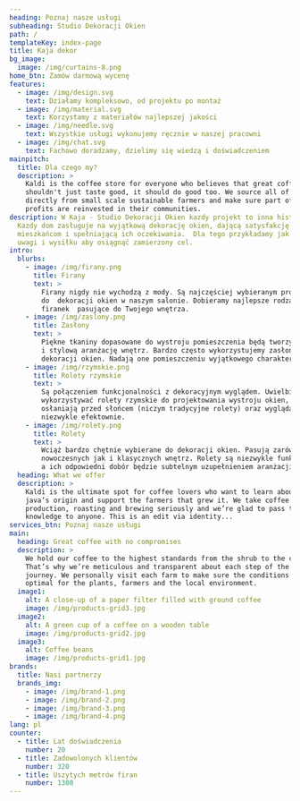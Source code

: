 ```yaml
---
heading: Poznaj nasze usługi
subheading: Studio Dekoracji Okien
path: /
templateKey: index-page
title: Kaja dekor
bg_image:
  image: /img/curtains-8.png
home_btn: Zamów darmową wycenę
features:
  - image: /img/design.svg
    text: Działamy kompleksowo, od projektu po montaż
  - image: /img/material.svg
    text: Korzystamy z materiałów najlepszej jakości
  - image: /img/needle.svg
    text: Wszystkie usługi wykonujemy ręcznie w naszej pracowni
  - image: /img/chat.svg
    text: Fachowo doradzamy, dzielimy się wiedzą i doświadczeniem
mainpitch:
  title: Dla czego my?
  description: >
    Kaldi is the coffee store for everyone who believes that great coffee
    shouldn't just taste good, it should do good too. We source all of our beans
    directly from small scale sustainable farmers and make sure part of the
    profits are reinvested in their communities.
description: W Kaja - Studio Dekoracji Okien kazdy projekt to inna historia.
  Kazdy dom zasługuje na wyjątkową dekorację okien, dającą satysfakcję
  mieszkańcom i spełniającą ich oczekiwania.  Dla tego przykładamy jak najwięcej
  uwagi i wysiłku aby osiągnąć zamierzony cel.
intro:
  blurbs:
    - image: /img/firany.png
      title: Firany
      text: >
        Firany nigdy nie wychodzą z mody. Są najczęściej wybieranym produktem
        do  dekoracji okien w naszym salonie. Dobieramy najlepsze rodzaje
        firanek  pasujące do Twojego wnętrza.
    - image: /img/zaslony.png
      title: Zasłony
      text: >
        Piękne tkaniny dopasowane do wystroju pomieszczenia będą tworzyć spójną
        i stylową aranżację wnętrz. Bardzo często wykorzystujemy zasłony do
        dekoracji okien. Nadają one pomieszczeniu wyjątkowego charakteru. 
    - image: /img/rzymskie.png
      title: Rolety rzymskie
      text: >
        Są połączeniem funkcjonalności z dekoracyjnym wyglądem. Uwielbiamy
        wykorzystywać rolety rzymskie do projektowania wystroju okien, ponieważ
        osłaniają przed słońcem (niczym tradycyjne rolety) oraz wyglądają
        niezwykle efektownie.
    - image: /img/rolety.png
      title: Rolety
      text: >
        Wciąż bardzo chętnie wybierane do dekoracji okien. Pasują zarówno do
        nowoczesnych jak i klasycznych wnętrz. Rolety są niezwykle funkcjonalne,
        a ich odpowiedni dobór będzie subtelnym uzupełnieniem aranżacji wnętrza.
  heading: What we offer
  description: >
    Kaldi is the ultimate spot for coffee lovers who want to learn about their
    java’s origin and support the farmers that grew it. We take coffee
    production, roasting and brewing seriously and we’re glad to pass that
    knowledge to anyone. This is an edit via identity...
services_btn: Poznaj nasze usługi
main:
  heading: Great coffee with no compromises
  description: >
    We hold our coffee to the highest standards from the shrub to the cup.
    That’s why we’re meticulous and transparent about each step of the coffee’s
    journey. We personally visit each farm to make sure the conditions are
    optimal for the plants, farmers and the local environment.
  image1:
    alt: A close-up of a paper filter filled with ground coffee
    image: /img/products-grid3.jpg
  image2:
    alt: A green cup of a coffee on a wooden table
    image: /img/products-grid2.jpg
  image3:
    alt: Coffee beans
    image: /img/products-grid1.jpg
brands:
  title: Nasi partnerzy
  brands_img:
    - image: /img/brand-1.png
    - image: /img/brand-2.png
    - image: /img/brand-3.png
    - image: /img/brand-4.png
lang: pl
counter:
  - title: Lat doświadczenia
    number: 20
  - title: Zadowolonych klientów
    number: 320
  - title: Uszytych metrów firan
    number: 1300
---
```

